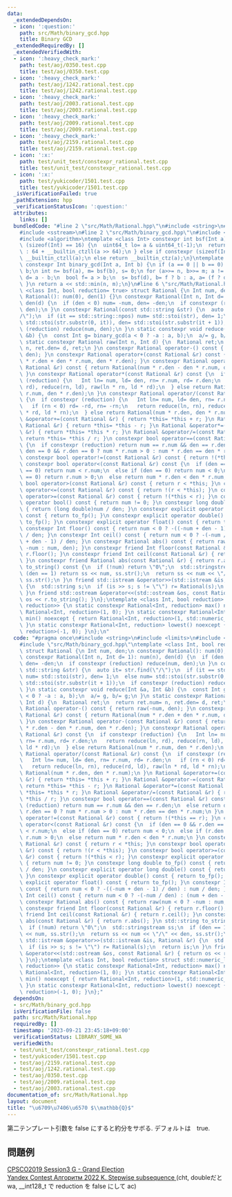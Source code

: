 ```yaml
---
data:
  _extendedDependsOn:
  - icon: ':question:'
    path: src/Math/binary_gcd.hpp
    title: Binary GCD
  _extendedRequiredBy: []
  _extendedVerifiedWith:
  - icon: ':heavy_check_mark:'
    path: test/aoj/0350.test.cpp
    title: test/aoj/0350.test.cpp
  - icon: ':heavy_check_mark:'
    path: test/aoj/1242.rational.test.cpp
    title: test/aoj/1242.rational.test.cpp
  - icon: ':heavy_check_mark:'
    path: test/aoj/2003.rational.test.cpp
    title: test/aoj/2003.rational.test.cpp
  - icon: ':heavy_check_mark:'
    path: test/aoj/2009.rational.test.cpp
    title: test/aoj/2009.rational.test.cpp
  - icon: ':heavy_check_mark:'
    path: test/aoj/2159.rational.test.cpp
    title: test/aoj/2159.rational.test.cpp
  - icon: ':x:'
    path: test/unit_test/constexpr_rational.test.cpp
    title: test/unit_test/constexpr_rational.test.cpp
  - icon: ':x:'
    path: test/yukicoder/1501.test.cpp
    title: test/yukicoder/1501.test.cpp
  _isVerificationFailed: true
  _pathExtension: hpp
  _verificationStatusIcon: ':question:'
  attributes:
    links: []
  bundledCode: "#line 2 \"src/Math/Rational.hpp\"\n#include <string>\n#include <limits>\n\
    #include <sstream>\n#line 2 \"src/Math/binary_gcd.hpp\"\n#include <type_traits>\n\
    #include <algorithm>\ntemplate <class Int> constexpr int bsf(Int a) {\n if constexpr\
    \ (sizeof(Int) == 16) {\n  uint64_t lo= a & uint64_t(-1);\n  return lo ? __builtin_ctzll(lo)\
    \ : 64 + __builtin_ctzll(a >> 64);\n } else if constexpr (sizeof(Int) == 8) return\
    \ __builtin_ctzll(a);\n else return __builtin_ctz(a);\n}\ntemplate <class Int>\
    \ constexpr Int binary_gcd(Int a, Int b) {\n if (a == 0 || b == 0) return a +\
    \ b;\n int n= bsf(a), m= bsf(b), s= 0;\n for (a>>= n, b>>= m; a != b;) {\n  Int\
    \ d= a - b;\n  bool f= a > b;\n  s= bsf(d), b= f ? b : a, a= (f ? d : -d) >> s;\n\
    \ }\n return a << std::min(n, m);\n}\n#line 6 \"src/Math/Rational.hpp\"\ntemplate\
    \ <class Int, bool reduction= true> struct Rational {\n Int num, den;\n constexpr\
    \ Rational(): num(0), den(1) {}\n constexpr Rational(Int n, Int d= 1): num(n),\
    \ den(d) {\n  if (den < 0) num= -num, den= -den;\n  if constexpr (reduction) reduce(num,\
    \ den);\n }\n constexpr Rational(const std::string &str) {\n  auto it= str.find(\"\
    /\");\n  if (it == std::string::npos) num= std::stoi(str), den= 1;\n  else num=\
    \ std::stoi(str.substr(0, it)), den= std::stoi(str.substr(it + 1));\n  if constexpr\
    \ (reduction) reduce(num, den);\n }\n static constexpr void reduce(Int &a, Int\
    \ &b) {\n  const Int g= binary_gcd(a < 0 ? -a : a, b);\n  a/= g, b/= g;\n }\n\
    \ static constexpr Rational raw(Int n, Int d) {\n  Rational ret;\n  return ret.num=\
    \ n, ret.den= d, ret;\n }\n constexpr Rational operator-() const { return raw(-num,\
    \ den); }\n constexpr Rational operator+(const Rational &r) const { return Rational(num\
    \ * r.den + den * r.num, den * r.den); }\n constexpr Rational operator-(const\
    \ Rational &r) const { return Rational(num * r.den - den * r.num, den * r.den);\
    \ }\n constexpr Rational operator*(const Rational &r) const {\n  if constexpr\
    \ (reduction) {\n   Int ln= num, ld= den, rn= r.num, rd= r.den;\n   return reduce(ln,\
    \ rd), reduce(rn, ld), raw(ln * rn, ld * rd);\n  } else return Rational(num *\
    \ r.num, den * r.den);\n }\n constexpr Rational operator/(const Rational &r) const\
    \ {\n  if constexpr (reduction) {\n   Int ln= num, ld= den, rn= r.num, rd= r.den;\n\
    \   if (rn < 0) rd= -rd, rn= -rn;\n   return reduce(ln, rn), reduce(rd, ld), raw(ln\
    \ * rd, ld * rn);\n  } else return Rational(num * r.den, den * r.num);\n }\n Rational\
    \ &operator+=(const Rational &r) { return *this= *this + r; }\n Rational &operator-=(const\
    \ Rational &r) { return *this= *this - r; }\n Rational &operator*=(const Rational\
    \ &r) { return *this= *this * r; }\n Rational &operator/=(const Rational &r) {\
    \ return *this= *this / r; }\n constexpr bool operator==(const Rational &r) const\
    \ {\n  if constexpr (reduction) return num == r.num && den == r.den;\n  else return\
    \ den == 0 && r.den == 0 ? num * r.num > 0 : num * r.den == den * r.num;\n }\n\
    \ constexpr bool operator!=(const Rational &r) const { return !(*this == r); }\n\
    \ constexpr bool operator<(const Rational &r) const {\n  if (den == 0 && r.den\
    \ == 0) return num < r.num;\n  else if (den == 0) return num < 0;\n  else if (r.den\
    \ == 0) return r.num > 0;\n  else return num * r.den < den * r.num;\n }\n constexpr\
    \ bool operator>(const Rational &r) const { return r < *this; }\n constexpr bool\
    \ operator<=(const Rational &r) const { return !(r < *this); }\n constexpr bool\
    \ operator>=(const Rational &r) const { return !(*this < r); }\n constexpr explicit\
    \ operator bool() const { return num != 0; }\n constexpr long double to_fp() const\
    \ { return (long double)num / den; }\n constexpr explicit operator long double()\
    \ const { return to_fp(); }\n constexpr explicit operator double() const { return\
    \ to_fp(); }\n constexpr explicit operator float() const { return to_fp(); }\n\
    \ constexpr Int floor() const { return num < 0 ? -((-num + den - 1) / den) : num\
    \ / den; }\n constexpr Int ceil() const { return num < 0 ? -(-num / den) : (num\
    \ + den - 1) / den; }\n constexpr Rational abs() const { return raw(num < 0 ?\
    \ -num : num, den); }\n constexpr friend Int floor(const Rational &r) { return\
    \ r.floor(); }\n constexpr friend Int ceil(const Rational &r) { return r.ceil();\
    \ }\n constexpr friend Rational abs(const Rational &r) { return r.abs(); }\n std::string\
    \ to_string() const {\n  if (!num) return \"0\";\n  std::stringstream ss;\n  if\
    \ (den == 1) return ss << num, ss.str();\n  return ss << num << \"/\" << den,\
    \ ss.str();\n }\n friend std::istream &operator>>(std::istream &is, Rational &r)\
    \ {\n  std::string s;\n  if (is >> s; s != \"\") r= Rational(s);\n  return is;\n\
    \ }\n friend std::ostream &operator<<(std::ostream &os, const Rational &r) { return\
    \ os << r.to_string(); }\n};\ntemplate <class Int, bool reduction> struct std::numeric_limits<Rational<Int,\
    \ reduction>> {\n static constexpr Rational<Int, reduction> max() noexcept { return\
    \ Rational<Int, reduction>(1, 0); }\n static constexpr Rational<Int, reduction>\
    \ min() noexcept { return Rational<Int, reduction>(1, std::numeric_limits<Int>::max());\
    \ }\n static constexpr Rational<Int, reduction> lowest() noexcept { return Rational<Int,\
    \ reduction>(-1, 0); }\n};\n"
  code: "#pragma once\n#include <string>\n#include <limits>\n#include <sstream>\n\
    #include \"src/Math/binary_gcd.hpp\"\ntemplate <class Int, bool reduction= true>\
    \ struct Rational {\n Int num, den;\n constexpr Rational(): num(0), den(1) {}\n\
    \ constexpr Rational(Int n, Int d= 1): num(n), den(d) {\n  if (den < 0) num= -num,\
    \ den= -den;\n  if constexpr (reduction) reduce(num, den);\n }\n constexpr Rational(const\
    \ std::string &str) {\n  auto it= str.find(\"/\");\n  if (it == std::string::npos)\
    \ num= std::stoi(str), den= 1;\n  else num= std::stoi(str.substr(0, it)), den=\
    \ std::stoi(str.substr(it + 1));\n  if constexpr (reduction) reduce(num, den);\n\
    \ }\n static constexpr void reduce(Int &a, Int &b) {\n  const Int g= binary_gcd(a\
    \ < 0 ? -a : a, b);\n  a/= g, b/= g;\n }\n static constexpr Rational raw(Int n,\
    \ Int d) {\n  Rational ret;\n  return ret.num= n, ret.den= d, ret;\n }\n constexpr\
    \ Rational operator-() const { return raw(-num, den); }\n constexpr Rational operator+(const\
    \ Rational &r) const { return Rational(num * r.den + den * r.num, den * r.den);\
    \ }\n constexpr Rational operator-(const Rational &r) const { return Rational(num\
    \ * r.den - den * r.num, den * r.den); }\n constexpr Rational operator*(const\
    \ Rational &r) const {\n  if constexpr (reduction) {\n   Int ln= num, ld= den,\
    \ rn= r.num, rd= r.den;\n   return reduce(ln, rd), reduce(rn, ld), raw(ln * rn,\
    \ ld * rd);\n  } else return Rational(num * r.num, den * r.den);\n }\n constexpr\
    \ Rational operator/(const Rational &r) const {\n  if constexpr (reduction) {\n\
    \   Int ln= num, ld= den, rn= r.num, rd= r.den;\n   if (rn < 0) rd= -rd, rn= -rn;\n\
    \   return reduce(ln, rn), reduce(rd, ld), raw(ln * rd, ld * rn);\n  } else return\
    \ Rational(num * r.den, den * r.num);\n }\n Rational &operator+=(const Rational\
    \ &r) { return *this= *this + r; }\n Rational &operator-=(const Rational &r) {\
    \ return *this= *this - r; }\n Rational &operator*=(const Rational &r) { return\
    \ *this= *this * r; }\n Rational &operator/=(const Rational &r) { return *this=\
    \ *this / r; }\n constexpr bool operator==(const Rational &r) const {\n  if constexpr\
    \ (reduction) return num == r.num && den == r.den;\n  else return den == 0 &&\
    \ r.den == 0 ? num * r.num > 0 : num * r.den == den * r.num;\n }\n constexpr bool\
    \ operator!=(const Rational &r) const { return !(*this == r); }\n constexpr bool\
    \ operator<(const Rational &r) const {\n  if (den == 0 && r.den == 0) return num\
    \ < r.num;\n  else if (den == 0) return num < 0;\n  else if (r.den == 0) return\
    \ r.num > 0;\n  else return num * r.den < den * r.num;\n }\n constexpr bool operator>(const\
    \ Rational &r) const { return r < *this; }\n constexpr bool operator<=(const Rational\
    \ &r) const { return !(r < *this); }\n constexpr bool operator>=(const Rational\
    \ &r) const { return !(*this < r); }\n constexpr explicit operator bool() const\
    \ { return num != 0; }\n constexpr long double to_fp() const { return (long double)num\
    \ / den; }\n constexpr explicit operator long double() const { return to_fp();\
    \ }\n constexpr explicit operator double() const { return to_fp(); }\n constexpr\
    \ explicit operator float() const { return to_fp(); }\n constexpr Int floor()\
    \ const { return num < 0 ? -((-num + den - 1) / den) : num / den; }\n constexpr\
    \ Int ceil() const { return num < 0 ? -(-num / den) : (num + den - 1) / den; }\n\
    \ constexpr Rational abs() const { return raw(num < 0 ? -num : num, den); }\n\
    \ constexpr friend Int floor(const Rational &r) { return r.floor(); }\n constexpr\
    \ friend Int ceil(const Rational &r) { return r.ceil(); }\n constexpr friend Rational\
    \ abs(const Rational &r) { return r.abs(); }\n std::string to_string() const {\n\
    \  if (!num) return \"0\";\n  std::stringstream ss;\n  if (den == 1) return ss\
    \ << num, ss.str();\n  return ss << num << \"/\" << den, ss.str();\n }\n friend\
    \ std::istream &operator>>(std::istream &is, Rational &r) {\n  std::string s;\n\
    \  if (is >> s; s != \"\") r= Rational(s);\n  return is;\n }\n friend std::ostream\
    \ &operator<<(std::ostream &os, const Rational &r) { return os << r.to_string();\
    \ }\n};\ntemplate <class Int, bool reduction> struct std::numeric_limits<Rational<Int,\
    \ reduction>> {\n static constexpr Rational<Int, reduction> max() noexcept { return\
    \ Rational<Int, reduction>(1, 0); }\n static constexpr Rational<Int, reduction>\
    \ min() noexcept { return Rational<Int, reduction>(1, std::numeric_limits<Int>::max());\
    \ }\n static constexpr Rational<Int, reduction> lowest() noexcept { return Rational<Int,\
    \ reduction>(-1, 0); }\n};"
  dependsOn:
  - src/Math/binary_gcd.hpp
  isVerificationFile: false
  path: src/Math/Rational.hpp
  requiredBy: []
  timestamp: '2023-09-21 23:45:18+09:00'
  verificationStatus: LIBRARY_SOME_WA
  verifiedWith:
  - test/unit_test/constexpr_rational.test.cpp
  - test/yukicoder/1501.test.cpp
  - test/aoj/2159.rational.test.cpp
  - test/aoj/1242.rational.test.cpp
  - test/aoj/0350.test.cpp
  - test/aoj/2009.rational.test.cpp
  - test/aoj/2003.rational.test.cpp
documentation_of: src/Math/Rational.hpp
layout: document
title: "\u6709\u7406\u6570 $\\mathbb{Q}$"
---
```


第二テンプレート引数を false にすると約分をサボる. デフォルトは　true.

## 問題例
[CPSCO2019 Session3 G - Grand Election](https://atcoder.jp/contests/cpsco2019-s3/tasks/cpsco2019_s3_g)\
[Yandex Contest Алгоритм 2022 K. Stepwise subsequence ](https://contest.yandex.com/contest/42710/problems/K) (cht, doubleだとwa, __int128_t で reduction を false にして ac)